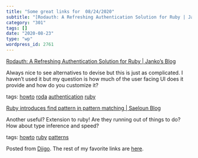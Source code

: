 ```yaml
---
title: "Some great links for  08/24/2020"
subtitle: "[Rodauth: A Refreshing Authentication Solution for Ruby | Janko’s Blog](https://janko.io/rodauth-a-r..."
category: "301"
tags: []
date: "2020-08-23"
type: "wp"
wordpress_id: 2761
---
```

[Rodauth: A Refreshing Authentication Solution for Ruby | Janko’s Blog](https://janko.io/rodauth-a-refreshing-authentication-solution-for-ruby/) 

Always nice to see alternatives to devise but this is just as complicated. I haven’t used it but my question is how much of the user facing UI does it provide and how do you customize it?

 tags: [howto](https://www.diigo.com/user/pitosalas/howto) [roda](https://www.diigo.com/user/pitosalas/roda) [authentication](https://www.diigo.com/user/pitosalas/authentication) [ruby](https://www.diigo.com/user/pitosalas/ruby)

 [Ruby introduces find pattern in pattern matching | Saeloun Blog](https://blog.saeloun.com/2020/08/17/find-pattern-in-pattern-matching) 

Another useful? Extension to ruby! Are they running out of things to do? How about type inference and speed?

 tags: [howto](https://www.diigo.com/user/pitosalas/howto) [ruby](https://www.diigo.com/user/pitosalas/ruby) [patterns](https://www.diigo.com/user/pitosalas/patterns)

Posted from [Diigo](https://www.diigo.com). The rest of my favorite links are [here](https://www.diigo.com/user/pitosalas).
